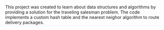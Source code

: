 This project was created to learn about data structures and algorithms by providing a solution for the traveling salesman problem. 
The code implements a custom hash table and the nearest neighor algorithm to route delivery packages.

